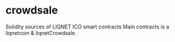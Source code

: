 # crowdsale
Solidity sources of LIQNET ICO smart contracts
Main contracts is a liqnetcoin & liqnetCrowdsale.
